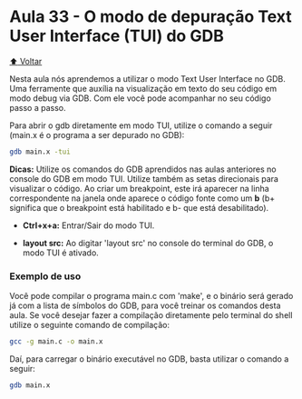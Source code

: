 # Aula 33 - O modo de depuração Text User Interface (TUI) do GDB

[:arrow_up: Voltar](https://github.com/Geofisicando/C-orientado-a-testes#%C3%ADndice)

Nesta aula nós aprendemos a utilizar o modo Text User Interface no GDB. Uma ferramente que auxília na visualização em texto do seu código
em modo debug via GDB. Com ele você pode acompanhar no seu código passo a passo.

Para abrir o gdb diretamente em modo TUI, utilize o comando a seguir (main.x é o programa a ser depurado no GDB):

```sh
gdb main.x -tui
```

**Dicas:** Utilize os comandos do GDB aprendidos nas aulas anteriores no console do GDB em modo TUI. Utilize também as setas direcionais para visualizar o
código. Ao criar um breakpoint, este irá aparecer na linha correspondente na janela onde aparece o código fonte como um **b** (b+ significa que o breakpoint está
habilitado e b- que está desabilitado).

* **Ctrl+x+a:** Entrar/Sair do modo TUI.

* **layout src:** Ao digitar 'layout src' no console do terminal do GDB, o modo TUI é ativado.

### Exemplo de uso

Você pode compilar o programa main.c com 'make', e o binário será gerado já com a lista de símbolos do GDB, para você treinar os comandos desta aula. Se você desejar fazer a compilação diretamente pelo terminal do shell utilize o seguinte comando de compilação:

```sh
gcc -g main.c -o main.x
```

Daí, para carregar o binário executável no GDB, basta utilizar o comando a seguir:

```sh
gdb main.x
```
